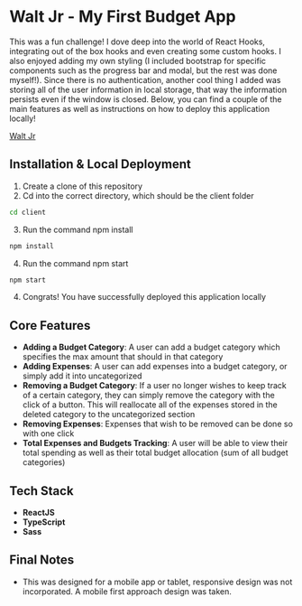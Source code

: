 # Walt Jr - My First Budget App

This was a fun challenge! I dove deep into the world of React Hooks, integrating out of the box hooks and even creating some custom hooks. I also enjoyed adding my own styling (I included bootstrap for specific components such as the progress bar and modal, but the rest was done myself!). Since there is no authentication, another cool thing I added was storing all of the user information in local storage, that way the information persists even if the window is closed. Below, you can find a couple of the main features as well as instructions on how to deploy this application locally!

[Walt Jr](https://walt-jr-336l2.ondigitalocean.app/)

## Installation & Local Deployment

1) Create a clone of this repository
2) Cd into the correct directory, which should be the client folder

```bash
cd client
```

3) Run the command npm install

```bash
npm install
```

4) Run the command npm start

```bash
npm start
```

4) Congrats! You have successfully deployed this application locally

## Core Features

* **Adding a Budget Category**: A user can add a budget category which specifies the max amount that should in that category
* **Adding Expenses**: A user can add expenses into a budget category, or simply add it into uncategorized 
* **Removing a Budget Category**: If a user no longer wishes to keep track of a certain category, they can simply remove the category with the click of a button. This will reallocate all of the expenses stored in the deleted category to the uncategorized section
* **Removing Expenses**: Expenses that wish to be removed can be done so with one click
* **Total Expenses and Budgets Tracking**: A user will be able to view their total spending as well as their total budget allocation (sum of all budget categories)

## Tech Stack

* **ReactJS**
* **TypeScript**
* **Sass**

## Final Notes

* This was designed for a mobile app or tablet, responsive design was not incorporated. A mobile first approach design was taken.